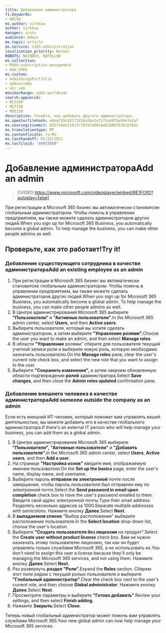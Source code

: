 ```yaml
---
title: Добавление администратора
f1.keywords:
- NOCSH
ms.author: sirkkuw
author: Sirkkuw
manager: scotv
audience: Admin
ms.topic: article
ms.service: o365-administration
localization_priority: Normal
ROBOTS: NOINDEX, NOFOLLOW
ms.collection:
- M365-subscription-management
- Adm_O365
ms.custom:
- AdminSurgePortfolio
- adminvideo
- okr_smb
monikerRange: o365-worldwide
search.appverid:
- BCS160
- MET150
- MOE150
description: Узнайте, как добавить другого администратора.
ms.openlocfilehash: edeaf39c83271d1ba5be1af175a48fba94e7e2af
ms.sourcegitcommit: 855719ee21017cf87dfa98cbe62806763bcb78ac
ms.translationtype: MT
ms.contentlocale: ru-RU
ms.lasthandoff: 01/22/2021
ms.locfileid: "49927650"
---
```

# <a name="add-an-admin"></a><span data-ttu-id="413c7-103">Добавление администратора</span><span class="sxs-lookup"><span data-stu-id="413c7-103">Add an admin</span></span>

> [!VIDEO https://www.microsoft.com/videoplayer/embed/RE1FOfO?autoplay=false]

<span data-ttu-id="413c7-104">При регистрации в Microsoft 365 бизнес вы автоматически становитсяе глобальным администратором. Чтобы помочь в управлении предприятием, вы также можете сделать администраторов других людей.</span><span class="sxs-lookup"><span data-stu-id="413c7-104">When you sign up for Microsoft 365 Business, you automatically become a global admin. To help manage the business, you can make other people admins as well.</span></span> 

## <a name="try-it"></a><span data-ttu-id="413c7-105">Проверьте, как это работает!</span><span class="sxs-lookup"><span data-stu-id="413c7-105">Try it!</span></span>

### <a name="add-an-existing-employee-as-an-admin"></a><span data-ttu-id="413c7-106">Добавление существующего сотрудника в качестве администратора</span><span class="sxs-lookup"><span data-stu-id="413c7-106">Add an existing employee as an admin</span></span>

1. <span data-ttu-id="413c7-107">При регистрации в Microsoft 365 бизнес вы автоматически становитсяе глобальным администратором. Чтобы помочь в управлении предприятием, вы также можете сделать администраторов других людей.</span><span class="sxs-lookup"><span data-stu-id="413c7-107">When you sign up for Microsoft 365 Business, you automatically become a global admin. To help manage the business, you can make other people admins as well.</span></span> 
1. <span data-ttu-id="413c7-108">В Центре администрирования Microsoft 365 выберите **"Пользователи"** и **"Активные пользователи".**</span><span class="sxs-lookup"><span data-stu-id="413c7-108">In the Microsoft 365 admin center, select **Users**, and then **Active users**.</span></span>
1. <span data-ttu-id="413c7-109">Выберите пользователя, который вы хотите сделать администратором, а затем выберите **"Управление ролями".**</span><span class="sxs-lookup"><span data-stu-id="413c7-109">Choose the user you want to make an admin, and then select **Manage roles**.</span></span>
1. <span data-ttu-id="413c7-110">В области **"Управление** ролями" сберите для пользователя текущий учетной записи роли и выберите новую роль, которую необходимо назначить пользователю.</span><span class="sxs-lookup"><span data-stu-id="413c7-110">On the **Manage roles** pane, clear the user's current role check box, and select the new role that you want to assign to the user.</span></span>
1. <span data-ttu-id="413c7-111">Выберите **"Сохранить изменения",** а затем закроем обновленную области подтверждения **ролей** администратора.</span><span class="sxs-lookup"><span data-stu-id="413c7-111">Select **Save changes**, and then close the **Admin roles updated** confirmation pane.</span></span>

### <a name="add-someone-outside-the-company-as-an-admin"></a><span data-ttu-id="413c7-112">Добавление внешнего человека в качестве администратора</span><span class="sxs-lookup"><span data-stu-id="413c7-112">Add someone outside the company as an admin</span></span>

<span data-ttu-id="413c7-113">Если есть внешний ИТ-человек, который поможет вам управлять вашей деятельностью, вы можете добавить его в качестве глобального администратора.</span><span class="sxs-lookup"><span data-stu-id="413c7-113">If there's an external IT person who will help manage your business, you can add them as a global admin.</span></span>

1. <span data-ttu-id="413c7-114">В Центре администрирования Microsoft 365 выберите **"Пользователи",** **"Активные пользователи"** и **"Добавить пользователя".**</span><span class="sxs-lookup"><span data-stu-id="413c7-114">In the Microsoft 365 admin center, select **Users**, **Active users**, and then **Add a user**.</span></span>
1. <span data-ttu-id="413c7-115">На странице **"Настройка основ"** введите имя, отображаемую именем пользователя.</span><span class="sxs-lookup"><span data-stu-id="413c7-115">On the **Set up the basics** page, enter the user's name, display name, and username.</span></span>
1. <span data-ttu-id="413c7-116">Выберите пароль **отправки по электронной** почте после завершения, чтобы пароль пользователя был отправлен ему по электронной почте.</span><span class="sxs-lookup"><span data-stu-id="413c7-116">Select the **Send password in email upon completion** check box to have the user's password emailed to them.</span></span> <span data-ttu-id="413c7-117">Введите свой адрес электронной почты.</span><span class="sxs-lookup"><span data-stu-id="413c7-117">Type their email address.</span></span> <span data-ttu-id="413c7-118">Разделять несколько адресов за 1000.</span><span class="sxs-lookup"><span data-stu-id="413c7-118">Separate multiple addresses with semicolons.</span></span> <span data-ttu-id="413c7-119">Нажмите кнопку **Далее**.</span><span class="sxs-lookup"><span data-stu-id="413c7-119">Select **Next**.</span></span>
1. <span data-ttu-id="413c7-120">В **выпадаемом списке** "Выбор расположения" выберите расположение пользователя.</span><span class="sxs-lookup"><span data-stu-id="413c7-120">In the **Select location** drop-down list, choose the user's location.</span></span>
1. <span data-ttu-id="413c7-121">Выберите **"Создать пользователя без лицензии** на продукт".</span><span class="sxs-lookup"><span data-stu-id="413c7-121">Select the **Create user without product license** check box.</span></span> <span data-ttu-id="413c7-122">Вам не нужно назначать этому пользователю лицензию, так как он будет управлять только службами Microsoft 365, а не использовать их.</span><span class="sxs-lookup"><span data-stu-id="413c7-122">You don't need to assign this user a license because they'll only be managing the Microsoft 365 services, and not using them.</span></span> <span data-ttu-id="413c7-123">Нажмите кнопку **Далее**.</span><span class="sxs-lookup"><span data-stu-id="413c7-123">Select **Next**.</span></span>
1. <span data-ttu-id="413c7-124">Раз развернуть **раздел "Роли".**</span><span class="sxs-lookup"><span data-stu-id="413c7-124">Expand the **Roles** section.</span></span> <span data-ttu-id="413c7-125">Сберем этот поле рядом с текущей ролью пользователя и выберите **"Глобальный администратор".**</span><span class="sxs-lookup"><span data-stu-id="413c7-125">Clear the check box next to the user's current role, and then choose **Global administrator**.</span></span> <span data-ttu-id="413c7-126">Нажмите кнопку **Далее**.</span><span class="sxs-lookup"><span data-stu-id="413c7-126">Select **Next**.</span></span>
1. <span data-ttu-id="413c7-127">Просмотрите параметры и выберите **"Готово добавить".**</span><span class="sxs-lookup"><span data-stu-id="413c7-127">Review your settings, and then select **Finish adding**.</span></span>
1. <span data-ttu-id="413c7-128">Нажмите **Закрыть**.</span><span class="sxs-lookup"><span data-stu-id="413c7-128">Select **Close**.</span></span>

<span data-ttu-id="413c7-129">Теперь новый глобальный администратор может помочь вам управлять службами Microsoft 365.</span><span class="sxs-lookup"><span data-stu-id="413c7-129">Your new global admin can now help manage your Microsoft 365 services.</span></span>